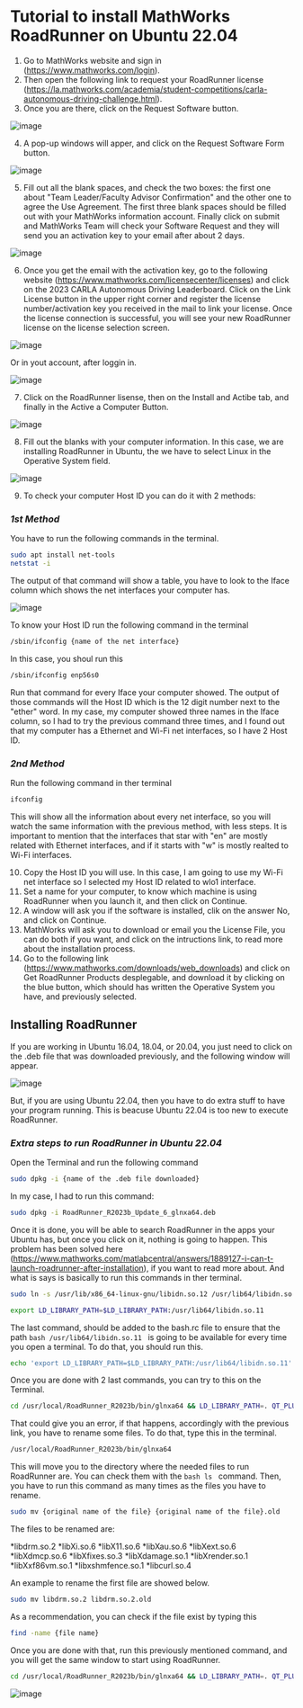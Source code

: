 # Tutorial to install MathWorks RoadRunner on Ubuntu 22.04

1. Go to MathWorks website and sign in (https://www.mathworks.com/login).
2. Then open the following link to request your RoadRunner license (https://la.mathworks.com/academia/student-competitions/carla-autonomous-driving-challenge.html).
3. Once you are there, click on the Request Software button.

![image](https://github.com/0123gabriel/Ubuntu_ROS_Tutorial/assets/108648272/e8bb554e-6694-4d78-950c-55db3d82117c)

4. A pop-up windows will apper, and click on the Request Software Form button.

![image](https://github.com/0123gabriel/Ubuntu_ROS_Tutorial/assets/108648272/8e980e08-cc63-4228-9840-2cbbdcbb7c26)

5. Fill out all the blank spaces, and check the two boxes: the first one about "Team Leader/Faculty Advisor Confirmation" and the other one to agree the Use Agreement. The first three blank spaces should be filled out with your MathWorks information account. Finally click on submit and MathWorks Team will check your Software Request and they will send you an activation key to your email after about 2 days. 
 
![image](https://github.com/0123gabriel/Ubuntu_ROS_Tutorial/assets/108648272/a8ee2ae8-86c1-4259-96e8-743d6ed6ed49)

6. Once you get the email with the activation key, go to the following website (https://www.mathworks.com/licensecenter/licenses) and click on the 2023 CARLA Autonomous Driving Leaderboard. Click on the Link License button in the upper right corner and register the license number/activation key you received in the mail to link your license. Once the license connection is successful, you will see your new RoadRunner license on the license selection screen.

![image](https://github.com/0123gabriel/Ubuntu_ROS_Tutorial/assets/108648272/aba49ba8-4a65-4093-aac5-f664d2660fc2)

Or in yout account, after loggin in. 

![image](https://github.com/0123gabriel/Ubuntu_ROS_Tutorial/assets/108648272/f14b29f1-7c58-4395-9055-8cbf07269fd6)

7. Click on the RoadRunner lisense, then on the Install and Actibe tab, and finally in the Active a Computer Button.

![image](https://github.com/0123gabriel/Ubuntu_ROS_Tutorial/assets/108648272/025acb81-442a-4da0-8495-24fc96c3168f)

8. Fill out the blanks with your computer information. In this case, we are installing RoadRunner in Ubuntu, the we have to select Linux in the Operative System field.

![image](https://github.com/0123gabriel/Ubuntu_ROS_Tutorial/assets/108648272/a010dfd4-e165-4da3-b94e-a40f6c9fc42b)

9. To check your computer Host ID you can do it with 2 methods:

### ***1st Method***

You have to run the following commands in the terminal.

```bash
sudo apt install net-tools
netstat -i
```

The output of that command will show a table, you have to look to the Iface column which shows the net interfaces your computer has. 

![image](https://github.com/0123gabriel/Ubuntu_ROS_Tutorial/assets/108648272/7c10c7bf-6ebd-4453-9f1c-85fcc6e6822f)

To know your Host ID run the following command in the terminal

```bash
/sbin/ifconfig {name of the net interface}
```

In this case, you shoul run this

```bash
/sbin/ifconfig enp56s0
```

Run that command for every Iface your computer showed. The output of those commands will the Host ID which is the 12 digit number next to the "ether" word. In my case, my computer showed three names in the Iface column, so I had to try the previous command three times, and I found out that my computer has a Ethernet and Wi-Fi net interfaces, so I have 2 Host ID. 

### ***2nd Method***

Run the following command in ther terminal

```bash
ifconfig
```

This will show all the information about every net interface, so you will watch the same information with the previous method, with less steps. It is important to mention that the interfaces that star with "en" are mostly related with Ethernet interfaces, and if it starts with "w" is mostly realted to Wi-Fi interfaces. 

10. Copy the Host ID you will use. In this case, I am going to use my Wi-Fi net interface so I selected my Host ID related to wlo1 interface.
11. Set a name for your computer, to know which machine is using RoadRunner when you launch it, and then click on Continue.
12. A window will ask you if the software is installed, clik on the answer No, and click on Continue.
13. MathWorks will ask you to download or email you the License File, you can do both if you want, and click on the intructions link, to read more about the installation process.
14. Go to the following link (https://www.mathworks.com/downloads/web_downloads) and click on Get RoadRunner Products desplegable, and download it by clicking on the blue button, which should has written the Operative System you have, and previously selected.

## Installing RoadRunner

If you are working in Ubuntu 16.04, 18.04, or 20.04, you just need to click on the .deb file that was downloaded previously, and the following window will appear. 

![image](https://github.com/0123gabriel/Ubuntu_ROS_Tutorial/assets/108648272/46733497-76e2-4384-8519-acdd0e5a2aee)

But, if you are using Ubuntu 22.04, then you have to do extra stuff to have your program running. This is beacuse Ubuntu 22.04 is too new to execute RoadRunner. 

### ***Extra steps to run RoadRunner in Ubuntu 22.04***

Open the Terminal and run the following command

```bash
sudo dpkg -i {name of the .deb file downloaded}
```

In my case, I had to run this command:

```bash
sudo dpkg -i RoadRunner_R2023b_Update_6_glnxa64.deb
```

Once it is done, you will be able to search RoadRunner in the apps your Ubuntu has, but once you click on it, nothing is going to happen. This problem has been solved here (https://www.mathworks.com/matlabcentral/answers/1889127-i-can-t-launch-roadrunner-after-installation), if you want to read more about. And what is says is basically to run this commands in ther terminal.

```bash
sudo ln -s /usr/lib/x86_64-linux-gnu/libidn.so.12 /usr/lib64/libidn.so.11
```

```bash
export LD_LIBRARY_PATH=$LD_LIBRARY_PATH:/usr/lib64/libidn.so.11
```

The last command, should be added to the bash.rc file to ensure that the path ```bash /usr/lib64/libidn.so.11 ``` is going to be available for every time you open a terminal. To do that, you should run this.

```bash
echo 'export LD_LIBRARY_PATH=$LD_LIBRARY_PATH:/usr/lib64/libidn.so.11' >> ~/.bashrc
```

Once you are done with 2 last commands, you can try to this on the Terminal.

```bash
cd /usr/local/RoadRunner_R2023b/bin/glnxa64 && LD_LIBRARY_PATH=. QT_PLUGIN_PATH=./plugins ./AppRoadRunner
```

That could give you an error, if that happens, accordingly with the previous link, you have to rename some files. To do that, type this in the terminal.

```bash
/usr/local/RoadRunner_R2023b/bin/glnxa64
```

This will move you to the directory where the needed files to run RoadRunner are. You can check them with the ```bash ls ``` command. Then, you have to run this command as many times as the files you have to rename. 

```bash
sudo mv {original name of the file} {original name of the file}.old
```

The files to be renamed are:

*libdrm.so.2
*libXi.so.6
*libX11.so.6
*libXau.so.6
*libXext.so.6
*libXdmcp.so.6
*libXfixes.so.3
*libXdamage.so.1
*libXrender.so.1
*libXxf86vm.so.1
*libxshmfence.so.1
*libcurl.so.4

An example to rename the first file are showed below.

```bash
sudo mv libdrm.so.2 libdrm.so.2.old
```

As a recommendation, you can check if the file exist by typing this

```bash
find -name {file name}
```

Once you are done with that, run this previously mentioned command, and you will get the same window to start using RoadRunner. 

```bash
cd /usr/local/RoadRunner_R2023b/bin/glnxa64 && LD_LIBRARY_PATH=. QT_PLUGIN_PATH=./plugins ./AppRoadRunner
```

![image](https://github.com/0123gabriel/Ubuntu_ROS_Tutorial/assets/108648272/46733497-76e2-4384-8519-acdd0e5a2aee)


